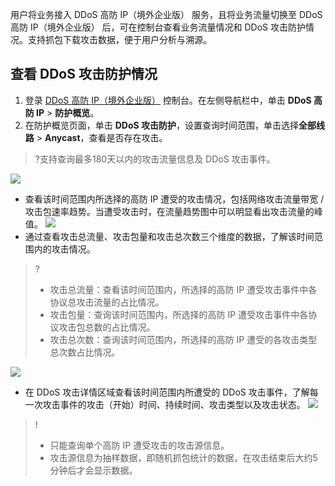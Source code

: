 用户将业务接入 DDoS 高防 IP（境外企业版） 服务，且将业务流量切换至 DDoS 高防 IP（境外企业版） 后，可在控制台查看业务流量情况和 DDoS 攻击防护情况。支持抓包下载攻击数据，便于用户分析与溯源。

## 查看 DDoS 攻击防护情况
1.	登录 [DDoS 高防 IP（境外企业版）](https://console.cloud.tencent.com/ddos/ddos-basic) 控制台。在左侧导航栏中，单击 **DDoS 高防 IP** > **防护概览**。
2.	在防护概览页面，单击 **DDoS 攻击防护**，设置查询时间范围，单击选择**全部线路** > **Anycast**，查看是否存在攻击。
>?支持查询最多180天以内的攻击流量信息及 DDoS 攻击事件。
>
![](https://main.qcloudimg.com/raw/a75888ad2754580475fd16c339582c88.png)
 - 查看该时间范围内所选择的高防 IP 遭受的攻击情况，包括网络攻击流量带宽 / 攻击包速率趋势。当遭受攻击时，在流量趋势图中可以明显看出攻击流量的峰值。
 ![](https://main.qcloudimg.com/raw/c23bcc1d54a0cdd5b9bc3b71eef27bdc.png)
 - 通过查看攻击总流量、攻击包量和攻击总次数三个维度的数据，了解该时间范围内的攻击情况。
>?
>- 攻击总流量：查看该时间范围内，所选择的高防 IP 遭受攻击事件中各协议总攻击流量的占比情况。
>- 攻击包量：查询该时间范围内，所选择的高防 IP 遭受攻击事件中各协议攻击包总数的占比情况。
>- 攻击总次数：查询该时间范围内，所选择的高防 IP 遭受的各攻击类型总次数占比情况。
>
  ![](https://main.qcloudimg.com/raw/bf866b5e8166790ee0313e6f935a6ec5.png)
 -	在 DDoS 攻击详情区域查看该时间范围内所遭受的 DDoS 攻击事件，了解每一次攻击事件的攻击（开始）时间、持续时间、攻击类型以及攻击状态。
![](https://main.qcloudimg.com/raw/b1f2a54753aeb207210fd479fb39a503.png)
>!
>- 只能查询单个高防 IP 遭受攻击的攻击源信息。
>- 攻击源信息为抽样数据，即随机抓包统计的数据，在攻击结束后大约5分钟后才会显示数据。

